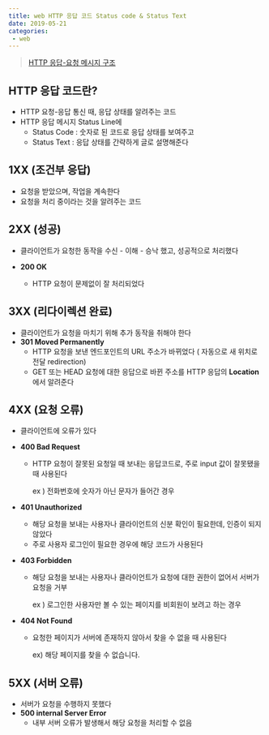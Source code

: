 ```yaml
---
title: web HTTP 응답 코드 Status code & Status Text
date: 2019-05-21
categories:
 - web
---
```




> [HTTP 응답-요청 메시지 구조](<https://ychae-leah.tistory.com/82>)



## HTTP  응답 코드란?

- HTTP 요청-응답 통신 때, 응답 상태를 알려주는 코드
- HTTP 응답 메시지 Status Line에
  - Status Code : 숫자로 된 코드로 응답 상태를 보여주고
  - Status Text :  응답 상태를 간략하게 글로 설명해준다





## 1XX (조건부 응답)

- 요청을 받았으며, 작업을 계속한다
- 요청을 처리 중이라는 것을 알려주는 코드





## 2XX (성공)

- 클라이언트가 요청한 동작을 수신 - 이해 - 승낙 했고, 성공적으로 처리했다
- **200 OK**
  
  - HTTP 요청이 문제없이 잘 처리되었다
  
  



## 3XX (리다이렉션 완료)

- 클라이언트가 요청을 마치기 위해 추가 동작을 취해야 한다
- **301 Moved Permanently**
  - HTTP 요청을 보낸 엔드포인트의 URL 주소가 바뀌었다 ( 자동으로 새 위치로 전달 redirection)
  - GET 또는 HEAD 요청에 대한 응답으로 바뀐 주소를 HTTP 응답의 **Location**에서 알려준다
  
  



## 4XX (요청 오류)

- 클라이언트에 오류가 있다

- **400 Bad Request**

  - HTTP 요청이 잘못된 요청일 때 보내는 응답코드로, 주로 input 값이 잘못됐을 때 사용된다

    ex ) 전화번호에 숫자가 아닌 문자가 들어간 경우

- **401 Unauthorized**

  - 해당 요청을 보내는 사용자나 클라이언트의 신분 확인이 필요한데, 인증이 되지 않았다
  - 주로 사용자 로그인이 필요한 경우에 해당 코드가 사용된다

- **403 Forbidden**

  - 해당 요청을 보내는 사용자나 클라이언트가 요청에 대한 권한이 없어서 서버가 요청을 거부

    ex ) 로그인한 사용자만 볼 수 있는 페이지를 비회원이 보려고 하는 경우

- **404 Not Found**

  - 요청한 페이지가 서버에 존재하지 않아서 찾을 수 없을 때 사용된다

    ex) 해당 페이지를 찾을 수 없습니다.





## 5XX (서버 오류)

- 서버가 요청을 수행하지 못했다
- **500 internal Server Error**
  - 내부 서버 오류가 발생해서 해당 요청을 처리할 수 없음